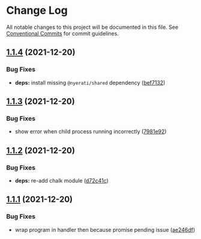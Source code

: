# Change Log

All notable changes to this project will be documented in this file.
See [Conventional Commits](https://conventionalcommits.org) for commit guidelines.

## [1.1.4](https://github.com/reacto11mecha/nyerati/compare/@nyerati/nyudp@1.1.3...@nyerati/nyudp@1.1.4) (2021-12-20)


### Bug Fixes

* **deps:** install missing `@nyerati/shared` dependency ([bef7132](https://github.com/reacto11mecha/nyerati/commit/bef713296eecbe4b80d038365b652826f5b3f3e2))





## [1.1.3](https://github.com/reacto11mecha/nyerati/compare/@nyerati/nyudp@1.1.2...@nyerati/nyudp@1.1.3) (2021-12-20)


### Bug Fixes

* show error when child process running incorrectly ([7981e92](https://github.com/reacto11mecha/nyerati/commit/7981e927e26feacb3b2cdf83cf6016ef91277aa9))





## [1.1.2](https://github.com/reacto11mecha/nyerati/compare/@nyerati/nyudp@1.1.1...@nyerati/nyudp@1.1.2) (2021-12-20)


### Bug Fixes

* **deps:** re-add chalk module ([d72c41c](https://github.com/reacto11mecha/nyerati/commit/d72c41c9791972c39fbc4ec937a00c4f1090f7de))





## [1.1.1](https://github.com/reacto11mecha/nyerati/compare/@nyerati/nyudp@1.1.0...@nyerati/nyudp@1.1.1) (2021-12-20)


### Bug Fixes

* wrap program in handler then because promise pending issue ([ae246df](https://github.com/reacto11mecha/nyerati/commit/ae246dfb5de431aae8efef23039c3fe386d63dc1))

